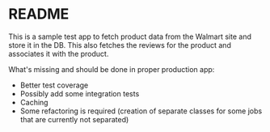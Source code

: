 # README

This is a sample test app to fetch product data from the Walmart site and store it in the DB.
This also fetches the reviews for the product and associates it with the product.

What's missing and should be done in proper production app:
* Better test coverage
* Possibly add some integration tests 
* Caching
* Some refactoring is required (creation of separate classes for some jobs that are currently not separated)
